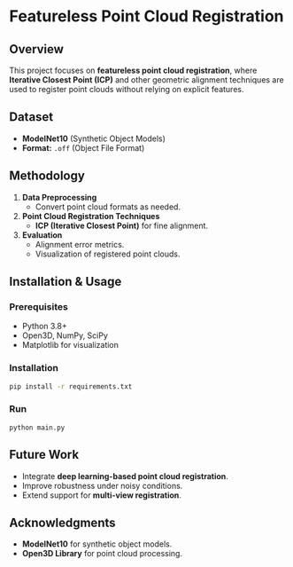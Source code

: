 # Featureless Point Cloud Registration


## Overview
This project focuses on **featureless point cloud registration**, where **Iterative Closest Point (ICP)** and other geometric alignment techniques are used to register point clouds without relying on explicit features.

## Dataset
- **ModelNet10** (Synthetic Object Models)
- **Format:** `.off` (Object File Format)

## Methodology
1. **Data Preprocessing**
   - Convert point cloud formats as needed.
2. **Point Cloud Registration Techniques**
   - **ICP (Iterative Closest Point)** for fine alignment.
3. **Evaluation**
   - Alignment error metrics.
   - Visualization of registered point clouds.


## Installation & Usage
### Prerequisites
- Python 3.8+
- Open3D, NumPy, SciPy
- Matplotlib for visualization

### Installation
```bash
pip install -r requirements.txt
```

### Run
```python main.py```

## Future Work
- Integrate **deep learning-based point cloud registration**.
- Improve robustness under noisy conditions.
- Extend support for **multi-view registration**.

## Acknowledgments
- **ModelNet10** for synthetic object models.
- **Open3D Library** for point cloud processing.
